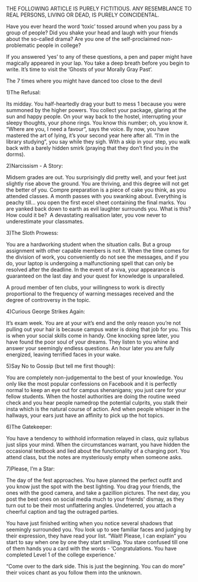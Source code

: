 
THE FOLLOWING ARTICLE IS PURELY FICTITIOUS. ANY RESEMBLANCE TO REAL PERSONS, LIVING OR DEAD, IS PURELY COINCIDENTAL.


Have you ever heard the word ‘toxic’ tossed around when you pass by a group of people? Did you shake your head and laugh with your friends about the so-called drama? Are you one of the self-proclaimed non-problematic people in college?


If you answered ‘yes’ to any of these questions, a pen and paper might have magically appeared in your lap. You take a deep breath before you begin to write. It’s time to visit the ‘Ghosts of your Morally Gray Past’.


The 7 times where you might have danced too close to the devil


1)The Refusal:


Its midday. You half-heartedly drag your butt to mess 1 because you were summoned by the higher powers. You collect your package, glaring at the sun and happy people. On your way back to the hostel, interrupting your sleepy thoughts, your phone rings. You know this number; oh, you know it. “Where are you, I need a favour”, says the voice. By now, you have mastered the art of lying, it’s your second year here after all. “I’m in the library studying”, you say while they sigh. With a skip in your step, you walk back with a barely hidden smirk (praying that they don’t find you in the dorms).


2)Narcissism - A Story:


Midsem grades are out. You surprisingly did pretty well, and your feet just slightly rise above the ground. You are thriving, and this degree will not get the better of you. Compre preparation is a piece of cake you think, as you attended classes. A month passes with you swanking about. Everything is peachy till… you open the first excel sheet containing the final marks. You are yanked back down to earth as evil laughter surrounds you. What is this? How could it be?&nbsp; A devastating realisation later, you vow never to underestimate your classmates.


3)The Sloth Prowess:


You are a hardworking student when the situation calls. But a group assignment with other capable members is not it. When the time comes for the division of work, you conveniently do not see the messages, and if you do, your laptop is undergoing a malfunctioning spell that can only be resolved after the deadline. In the event of a viva, your appearance is guaranteed on the last day and your quest for knowledge is unparalleled.&nbsp;


A proud member of ten clubs, your willingness to work is directly proportional to the frequency of warning messages received and the degree of controversy in the topic.


4)Curious George Strikes Again:


It’s exam week. You are at your wit’s end and the only reason you’re not pulling out your hair is because campus water is doing that job for you. This is when your social skills come in handy. One knocking spree later, you have found the poor soul of your dreams. They listen to you whine and answer your seemingly endless questions. An hour later you are fully energized, leaving terrified faces in your wake.


5)Say No to Gossip (but tell me first though):


You are completely non-judgemental to the best of your knowledge. You only like the most popular confessions on Facebook and it is perfectly normal to keep an eye out for campus shenanigans; you just care for your fellow students. When the hostel authorities are doing the routine weed check and you hear people namedrop the potential culprits, you stalk their insta which is the natural course of action. And when people whisper in the hallways, your ears just have an affinity to pick up the hot topics.&nbsp;


6)The Gatekeeper:


You have a tendency to withhold information relayed in class, quiz syllabus just slips your mind. When the circumstances warrant, you have hidden the occasional textbook and lied about the functionality of a charging port. You attend class, but the notes are mysteriously empty when someone asks.&nbsp;


7)Please, I’m a Star:


The day of the fest approaches. You have planned the perfect outfit and you know just the spot with the best lighting. You drag your friends, the ones with the good camera, and take a gazillion pictures. The next day, you post the best ones on social media much to your friends' dismay, as they turn out to be their most unflattering angles. Undeterred, you attach a cheerful caption and tag the outraged parties.


You have just finished writing when you notice several shadows that seemingly surrounded you. You look up to see familiar faces and judging by their expression, they have read your list. “Wait! Please, I can explain” you start to say when one by one they start smiling. You stare confused till one of them hands you a card with the words - ‘Congratulations. You have completed Level 1 of the college experience.’


“Come over to the dark side. This is just the beginning. You can do more” their voices chant as you follow them into the unknown.&nbsp;

